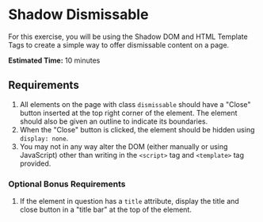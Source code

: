 # Shadow Dismissable

For this exercise, you will be using the Shadow DOM and HTML Template Tags to
create a simple way to offer dismissable content on a page.

**Estimated Time:** 10 minutes

## Requirements

1. All elements on the page with class `dismissable` should have a "Close"
   button inserted at the top right corner of the element. The element should
   also be given an outline to indicate its boundaries.
2. When the "Close" button is clicked, the element should be hidden using
   `display: none`.
3. You may not in any way alter the DOM (either manually or using JavaScript)
   other than writing in the `<script>` tag and `<template>` tag provided.
   
### Optional Bonus Requirements

1. If the element in question has a `title` attribute, display the title
   and close button in a "title bar" at the top of the element.